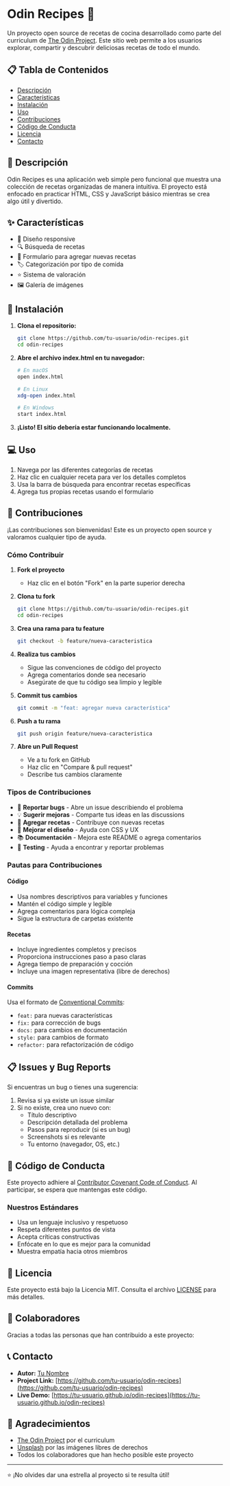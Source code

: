 # Odin Recipes 🍳

Un proyecto open source de recetas de cocina desarrollado como parte del curriculum de [The Odin Project](https://www.theodinproject.com/). Este sitio web permite a los usuarios explorar, compartir y descubrir deliciosas recetas de todo el mundo.

## 📋 Tabla de Contenidos

- [Descripción](#descripción)
- [Características](#características)
- [Instalación](#instalación)
- [Uso](#uso)
- [Contribuciones](#contribuciones)
- [Código de Conducta](#código-de-conducta)
- [Licencia](#licencia)
- [Contacto](#contacto)

## 📖 Descripción

Odin Recipes es una aplicación web simple pero funcional que muestra una colección de recetas organizadas de manera intuitiva. El proyecto está enfocado en practicar HTML, CSS y JavaScript básico mientras se crea algo útil y divertido.

## ✨ Características

- 📱 Diseño responsive
- 🔍 Búsqueda de recetas
- 📝 Formulario para agregar nuevas recetas
- 🏷️ Categorización por tipo de comida
- ⭐ Sistema de valoración
- 🖼️ Galería de imágenes

## 🚀 Instalación

1. **Clona el repositorio:**
   ```bash
   git clone https://github.com/tu-usuario/odin-recipes.git
   cd odin-recipes
   ```

2. **Abre el archivo index.html en tu navegador:**
   ```bash
   # En macOS
   open index.html
   
   # En Linux
   xdg-open index.html
   
   # En Windows
   start index.html
   ```

3. **¡Listo! El sitio debería estar funcionando localmente.**

## 💻 Uso

1. Navega por las diferentes categorías de recetas
2. Haz clic en cualquier receta para ver los detalles completos
3. Usa la barra de búsqueda para encontrar recetas específicas
4. Agrega tus propias recetas usando el formulario

## 🤝 Contribuciones

¡Las contribuciones son bienvenidas! Este es un proyecto open source y valoramos cualquier tipo de ayuda.

### Cómo Contribuir

1. **Fork el proyecto**
   - Haz clic en el botón "Fork" en la parte superior derecha

2. **Clona tu fork**
   ```bash
   git clone https://github.com/tu-usuario/odin-recipes.git
   cd odin-recipes
   ```

3. **Crea una rama para tu feature**
   ```bash
   git checkout -b feature/nueva-caracteristica
   ```

4. **Realiza tus cambios**
   - Sigue las convenciones de código del proyecto
   - Agrega comentarios donde sea necesario
   - Asegúrate de que tu código sea limpio y legible

5. **Commit tus cambios**
   ```bash
   git commit -m "feat: agregar nueva característica"
   ```

6. **Push a tu rama**
   ```bash
   git push origin feature/nueva-caracteristica
   ```

7. **Abre un Pull Request**
   - Ve a tu fork en GitHub
   - Haz clic en "Compare & pull request"
   - Describe tus cambios claramente

### Tipos de Contribuciones

- 🐛 **Reportar bugs** - Abre un issue describiendo el problema
- 💡 **Sugerir mejoras** - Comparte tus ideas en las discussions
- 📝 **Agregar recetas** - Contribuye con nuevas recetas
- 🎨 **Mejorar el diseño** - Ayuda con CSS y UX
- 📚 **Documentación** - Mejora este README o agrega comentarios
- 🧪 **Testing** - Ayuda a encontrar y reportar problemas

### Pautas para Contribuciones

#### Código
- Usa nombres descriptivos para variables y funciones
- Mantén el código simple y legible
- Agrega comentarios para lógica compleja
- Sigue la estructura de carpetas existente

#### Recetas
- Incluye ingredientes completos y precisos
- Proporciona instrucciones paso a paso claras
- Agrega tiempo de preparación y cocción
- Incluye una imagen representativa (libre de derechos)

#### Commits
Usa el formato de [Conventional Commits](https://www.conventionalcommits.org/):
- `feat:` para nuevas características
- `fix:` para corrección de bugs
- `docs:` para cambios en documentación
- `style:` para cambios de formato
- `refactor:` para refactorización de código

## 📋 Issues y Bug Reports

Si encuentras un bug o tienes una sugerencia:

1. Revisa si ya existe un issue similar
2. Si no existe, crea uno nuevo con:
   - Título descriptivo
   - Descripción detallada del problema
   - Pasos para reproducir (si es un bug)
   - Screenshots si es relevante
   - Tu entorno (navegador, OS, etc.)

## 📜 Código de Conducta

Este proyecto adhiere al [Contributor Covenant Code of Conduct](https://www.contributor-covenant.org/version/2/1/code_of_conduct/). Al participar, se espera que mantengas este código.

### Nuestros Estándares

- Usa un lenguaje inclusivo y respetuoso
- Respeta diferentes puntos de vista
- Acepta críticas constructivas
- Enfócate en lo que es mejor para la comunidad
- Muestra empatía hacia otros miembros

## 📄 Licencia

Este proyecto está bajo la Licencia MIT. Consulta el archivo [LICENSE](LICENSE) para más detalles.

## 👥 Colaboradores

Gracias a todas las personas que han contribuido a este proyecto:

<!-- ALL-CONTRIBUTORS-LIST:START -->
<!-- Aquí se puede agregar una lista de colaboradores -->
<!-- ALL-CONTRIBUTORS-LIST:END -->

## 📞 Contacto

- **Autor:** [Tu Nombre](https://github.com/tu-usuario)
- **Project Link:** [https://github.com/tu-usuario/odin-recipes](https://github.com/tu-usuario/odin-recipes)
- **Live Demo:** [https://tu-usuario.github.io/odin-recipes](https://tu-usuario.github.io/odin-recipes)

## 🙏 Agradecimientos

- [The Odin Project](https://www.theodinproject.com/) por el curriculum
- [Unsplash](https://unsplash.com/) por las imágenes libres de derechos
- Todos los colaboradores que han hecho posible este proyecto

---

⭐ ¡No olvides dar una estrella al proyecto si te resulta útil!
